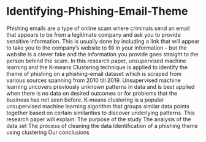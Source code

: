 # Identifying-Phishing-Email-Theme
Phishing emails are a type of online scam where criminals send an email that appears to be from a legitimate company and ask you to provide sensitive information. This is usually done by including a link that will appear to take you to the company’s website to fill in your information – but the website is a clever fake and the information you provide goes straight to the person behind the scam.  In this research paper, unsupervised machine learning and the K-means Clustering technique is applied to identify the theme of phishing on a phishing-email dataset which is scraped from various sources spanning from 2010 till 2019.  Unsupervised machine learning uncovers previously unknown patterns in data and is best applied when there is no data on desired outcomes or for problems that the business has not seen before.  K-means clustering is a popular unsupervised machine learning algorithm that groups similar data points together based on certain similarities to discover underlying patterns.  This research paper will explain: The purpose of the study The analysis of the data set The process of cleaning the data Identification of a phishing theme using clustering Our conclusions
